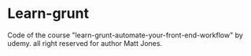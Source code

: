 # Learn-grunt

Code of the course "learn-grunt-automate-your-front-end-workflow" by udemy.
all right reserved for author Matt Jones.
